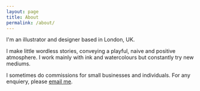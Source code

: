 ```yaml
---
layout: page
title: About
permalink: /about/
---
```

I'm an illustrator and designer based in London, UK.

I make little wordless stories, conveying a playful, naive and positive atmosphere. I work mainly with ink and watercolours but constantly try new mediums.

I sometimes do commissions for small businesses and individuals. For any enquiery, please [email me](mailto:vincentnavetat@gmail.com).
